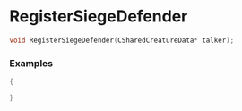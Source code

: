 # RegisterSiegeDefender

```cpp - C++
void RegisterSiegeDefender(CSharedCreatureData* talker);
```

### Examples
```cpp - C++
{

}
```
